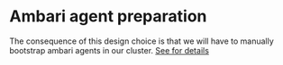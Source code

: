 # Ambari agent preparation

The consequence of this design choice is that we will have to manually bootstrap ambari agents in our cluster. [See for details](http://www.slideshare.net/hortonworks/ambari-agentregistrationflow-17041261)
